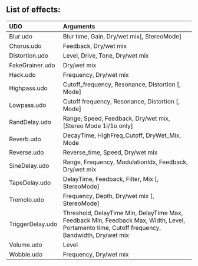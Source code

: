 ## List of effects: 
| UDO              | Arguments                                                                                                                                    |
|:-----------------|:---------------------------------------------------------------------------------------------------------------------------------------------|
| Blur.udo         | Blur time, Gain, Dry/wet mix[, StereoMode]                                                                                                   |
| Chorus.udo       | Feedback, Dry/wet mix                                                                                                                        |
| Distortion.udo   | Level, Drive, Tone, Dry/wet mix                                                                                                              |
| FakeGrainer.udo  | Dry/wet mix                                                                                                                                  |
| Hack.udo         | Frequency, Dry/wet mix                                                                                                                       |
| Highpass.udo     | Cutoff_frequency, Resonance, Distortion [, Mode]                                                                                             |
| Lowpass.udo      | Cutoff frequency, Resonance, Distortion [, Mode]                                                                                             |
| RandDelay.udo    | Range, Speed, Feedback, Dry/wet mix, [Stereo Mode 1i/1o only]                                                                                |
| Reverb.udo       | DecayTime, HighFreq_Cutoff, DryWet_Mix, Mode                                                                                                 |
| Reverse.udo      | Reverse_time, Speed, Dry/wet mix                                                                                                             |
| SineDelay.udo    | Range, Frequency, ModulationIdx, Feedback, Dry/wet mix                                                                                       |
| TapeDelay.udo    | DelayTime, Feedback, Filter, Mix [, StereoMode]                                                                                              |
| Tremolo.udo      | Frequency, Depth, Dry/wet mix [, StereoMode]                                                                                                 |
| TriggerDelay.udo | Threshold, DelayTime Min, DelayTime Max, Feedback Min, Feedback Max, Width, Level, Portamento time, Cutoff frequency, Bandwidth, Dry/wet mix |
| Volume.udo       | Level                                                                                                                                        |
| Wobble.udo       | Frequency, Dry/wet mix                                                                                                                       |
